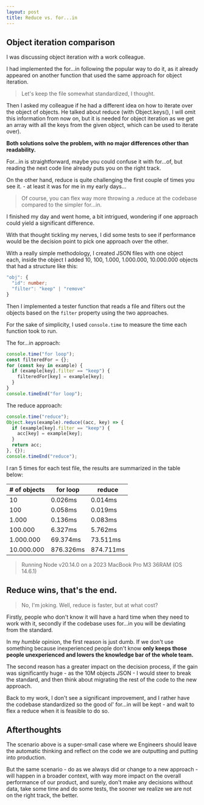 ```yaml
---
layout: post
title: Reduce vs. for...in
---
```


## Object iteration comparison

I was discussing object iteration with a work colleague.

I had implemented the for...in following the popular way to do it, as it already appeared on another function that used the same approach for object iteration.

> Let's keep the file somewhat standardized, I thought.

Then I asked my colleague if he had a different idea on how to iterate over the object of objects. He talked about reduce (with Object.keys(), I will omit this information from now on, but it is needed for object iteration as we get an array with all the keys from the given object, which can be used to iterate over).

**Both solutions solve the problem, with no major differences other than readability.**

For...in is straightforward, maybe you could confuse it with for...of, but reading the next code line already puts you on the right track.

On the other hand, reduce is quite challenging the first couple of times you see it. - at least it was for me in my early days...

> Of course, you can flex way more throwing a .reduce at the codebase compared to the simpler for...in.

I finished my day and went home, a bit intrigued, wondering if one approach could yield a significant difference.

With that thought tickling my nerves, I did some tests to see if performance would be the decision point to pick one approach over the other.

With a really simple methodology, I created JSON files with one object each, inside the object I added 10, 100, 1.000, 1.000.000, 10.000.000 objects that had a structure like this:

```ts
"obj": {
  "id": number;
  "filter": "keep" | "remove"
}
```

Then I implemented a tester function that reads a file and filters out the objects based on the `filter` property using the two approaches.

For the sake of simplicity, I used `console.time` to measure the time each function took to run.

The for...in approach:

```js
console.time("for loop");
const filteredFor = {};
for (const key in example) {
  if (example[key].filter == "keep") {
    filteredFor[key] = example[key];
  }
}
console.timeEnd("for loop");
```

The reduce approach:

```js
console.time("reduce");
Object.keys(example).reduce((acc, key) => {
  if (example[key].filter == "keep") {
    acc[key] = example[key];
  }
  return acc;
}, {});
console.timeEnd("reduce");
```

I ran 5 times for each test file, the results are summarized in the table below:

| # of objects | for loop  | reduce    |
| ------------ | --------- | --------- |
| 10           | 0.026ms   | 0.014ms   |
| 100          | 0.058ms   | 0.019ms   |
| 1.000        | 0.136ms   | 0.083ms   |
| 100.000      | 6.327ms   | 5.762ms   |
| 1.000.000    | 69.374ms  | 73.511ms  |
| 10.000.000   | 876.326ms | 874.711ms |

> Running Node v20.14.0 on a 2023 MacBook Pro M3 36RAM (OS 14.6.1)

## Reduce wins, that's the end.

> No, I'm joking. Well, reduce is faster, but at what cost?

Firstly, people who don't know it will have a hard time when they need to work with it, secondly if the codebase uses for...in you will be deviating from the standard.

In my _humble_ opinion, the first reason is just dumb. If we don't use something because inexperienced people don't know **only keeps those people unexperienced and lowers the knowledge bar of the whole team.**

The second reason has a greater impact on the decision process, if the gain was significantly huge - as the 10M objects JSON - I would steer to break the standard, and then think about migrating the rest of the code to the new approach.

Back to my work, I don't see a significant improvement, and I rather have the codebase standardized so the good ol' for...in will be kept - and wait to flex a reduce when it is feasible to do so.

## Afterthoughts

The scenario above is a super-small case where we Engineers should leave the automatic thinking and reflect on the code we are outputting and putting into production.

But the same scenario - do as we always did or change to a new approach - will happen in a broader context, with way more impact on the overall performance of our product, and surely, don't make any decisions without data, take some time and do some tests, the sooner we realize we are not on the right track, the better.
